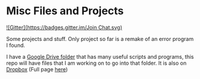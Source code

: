 Misc Files and Projects
===========
[![Gitter](https://badges.gitter.im/Join Chat.svg)](https://gitter.im/Walkman100/Misc?utm_source=badge&utm_medium=badge&utm_campaign=pr-badge&utm_content=badge)

Some projects and stuff. Only project so far is a remake of an error program I found.

I have a [Google Drive folder](https://drive.google.com/folderview?authuser=0&hl=en_GB&id=0B5O1IfjRIVDERG1mOHNNYktXb2c#list) that has many useful scripts and programs, this repo will have files that I am working on to go into that folder. It is also on [Dropbox](https://www.dropbox.com/sh/ej1dmf7sk295kcl/JQIrJKV8Oh) (Full page [here](https://sites.google.com/site/wscripthostsamples/))